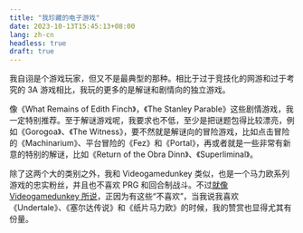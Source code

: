 ```yaml
---
title: "我珍藏的电子游戏"
date: 2023-10-13T15:45:13+08:00
lang: zh-cn
headless: true
draft: true
---
```


我自诩是个游戏玩家，但又不是最典型的那种。相比于过于竞技化的网游和过于考究的 3A 游戏相比，我玩的更多的是解谜和剧情向的独立游戏。

像《What Remains of Edith Finch》，《The Stanley Parable》这些剧情游戏，我一定特别推荐。至于解谜游戏呢，我要求也不低，至少是把谜题包得比较漂亮，例如《Gorogoa》、《The Witness》，要不然就是解谜向的冒险游戏，比如点击冒险的《Machinarium》、平台冒险的《Fez》和《Portal》，再或者就是一些非常有新意的特别的解谜，比如《Return of the Obra Dinn》、《Superliminal》。

除了这两个大的类别之外，我和 Videogamedunkey 类似，也是一个马力欧系列游戏的忠实粉丝，并且也不喜欢 PRG 和回合制战斗。不过[就像 Videogamedunkey 所说](https://youtu.be/lG2dXobAXLI?si=x2fOH8yolH9eSs5t&t=71)，正因为有这些“不喜欢”，当我说我喜欢《Undertale》、《塞尔达传说》和《纸片马力欧》的时候，我的赞赏也显得尤其有份量。
